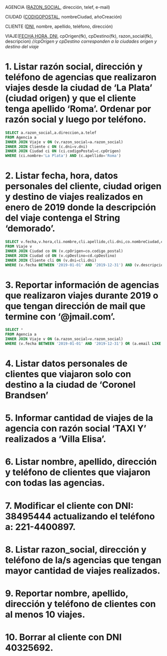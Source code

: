 AGENCIA (<u>RAZON_SOCIAL</u>, dirección, telef, e-mail)

CIUDAD (<u>CODIGOPOSTAL</u>, nombreCiudad, añoCreación)

CLIENTE (<u>DNI</u>, nombre, apellido, teléfono, dirección)

VIAJE(<u>FECHA,HORA, DNI</u>, cpOrigen(fk), cpDestino(fk), razon_social(fk), descripcion)
*//cpOrigen y cpDestino corresponden a la ciudades origen y destino del viaje*

# 1. Listar razón social, dirección y teléfono de agencias que realizaron viajes desde la ciudad de ‘La Plata’ (ciudad origen) y que el cliente tenga apellido ‘Roma’. Ordenar por razón social y luego por teléfono.

```sql
SELECT a.razon_social,a.direccion,a.telef
FROM Agencia a
INNER JOIN Viaje v ON (v.razon_social=a.razon_social)
INNER JOIN Cliente c ON (c.dni=v.dni)
INNER JOIN Ciudad ci ON (ci.codigoPostal=c.cpOrigen)
WHERE (ci.nombre='La Plata') AND (c.apellido='Roma')
```

# 2. Listar fecha, hora, datos personales del cliente, ciudad origen y destino de viajes realizados en enero de 2019 donde la descripción del viaje contenga el String ‘demorado’.

```sql
SELECT v.fecha,v.hora,cli.nombre,cli.apellido,cli.dni,co.nombreCiudad,cd.nombreCiudad
FROM Viaje v
INNER JOIN Ciudad co ON (v.cpOrigen=co.codigo_postal)
INNER JOIN Ciudad cd ON (v.cpDestino=cd.cpDestino)
INNER JOIN Cliente cli ON (v.dni=cli.dni)
WHERE (v.fecha BETWEEN '2019-01-01' AND '2019-12-31') AND (v.descripción LIKE '%demorado%')
```

# 3. Reportar información de agencias que realizaron viajes durante 2019 o que tengan dirección de mail que termine con ‘@jmail.com’.

```sql
SELECT *
FROM Agencia a
INNER JOIN Viaje v ON (a.razon_social=v.razon_social)
WHERE (v.fecha BETWEEN '2019-01-01' AND '2019-12-31') OR (a.email LIKE '%@jmail.com')
```

# 4. Listar datos personales de clientes que viajaron solo con destino a la ciudad de ‘Coronel Brandsen’

# 5. Informar cantidad de viajes de la agencia con razón social ‘TAXI Y’ realizados a ‘Villa Elisa’.

# 6. Listar nombre, apellido, dirección y teléfono de clientes que viajaron con todas las agencias.

# 7. Modificar el cliente con DNI: 38495444 actualizando el teléfono a: 221-4400897.

# 8. Listar razon_social, dirección y teléfono de la/s agencias que tengan mayor cantidad de viajes realizados.

# 9. Reportar nombre, apellido, dirección y teléfono de clientes con al menos 10 viajes.

# 10. Borrar al cliente con DNI 40325692.
